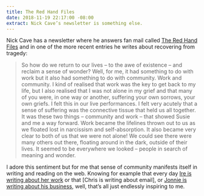 ```yaml
---
title: The Red Hand Files
date: 2018-11-19 22:17:00 -08:00
extract: Nick Cave’s newsletter is something else.
---
```


Nick Cave has a newsletter where he answers fan mail called [The Red Hand Files](https://www.theredhandfiles.com/) and in one of the more recent entries he writes about recovering from tragedy: 

> So how do we return to our lives – to the awe of existence – and reclaim a sense of wonder? Well, for me, it had something to do with work but it also had something to do with community. Work and community. I kind of realised that work was the key to get back to my life, but I also realised that I was not alone in my grief and that many of you were, in one way or another, suffering your own sorrows, your own griefs. I felt this in our live performances. I felt very acutely that a sense of suffering was the connective tissue that held us all together. It was these two things – community and work – that showed Susie and me a way forward. Work became the lifelines thrown out to us as we floated lost in narcissism and self-absorption. It also became very clear to both of us that we were not alone! We could see there were many others out there, floating around in the dark, outside of their lives. It seemed to be everywhere we looked – people in search of meaning and wonder.

I adore this sentiment but for me that sense of community manifests itself in writing and reading on the web. Knowing for example that every day [Ire is writing about her work](https://bitsofco.de/learning-to-write-again/) or that [Chris is writing about email], or [Jonnie is writing about his business](https://cushionapp.com/journal), well, that’s all just endlessly inspiring to me. 



